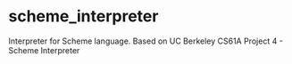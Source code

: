 # scheme_interpreter
Interpreter for Scheme language. Based on UC Berkeley CS61A Project 4 - Scheme Interpreter
